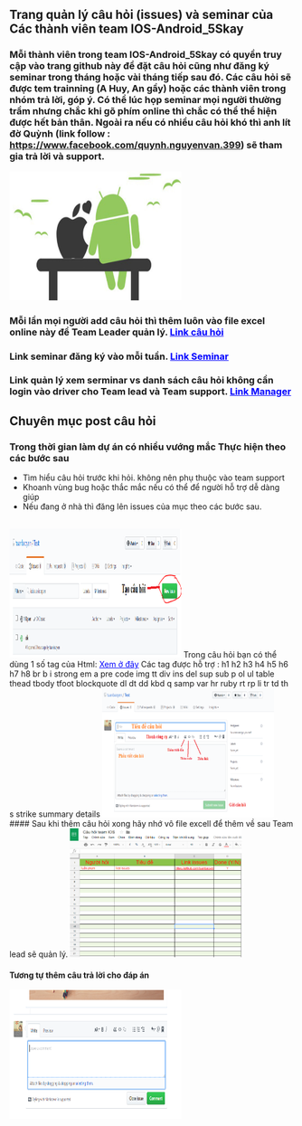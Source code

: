 ## Trang quản lý câu hỏi (issues) và seminar của Các thành viên team IOS-Android_5Skay

### Mỗi thành viên trong team IOS-Android_5Skay có quyền truy cập vào trang github này để đặt câu hỏi cũng như đăng ký seminar trong tháng hoặc vài tháng tiếp sau đó. Các câu hỏi sẽ được tem trainning (A Huy, An gầy) hoặc các thành viên trong nhóm trả lời, góp ý. Có thể lúc họp seminar mọi người thường trầm nhưng chắc khi gõ phím online thì chắc có thể thể hiện được hết bản thân. Ngoài ra nếu có nhiều câu hỏi khó thì anh lít đờ Quỳnh (link follow : https://www.facebook.com/quynh.nguyenvan.399) sẽ tham gia trả lời và support.

<img src="ImageUsingReadMe/IOS-Android_5Skay.jpg" alt="IOS-Android_5Skay logo" style="width:304px;height:228px;">

### Mỗi lần mọi người add câu hỏi thì thêm luôn vào file excel online này để Team Leader quản lý. <a href="https://docs.google.com/spreadsheets/d/13Cyl6XwB7esTG-vJRsv2PEBb7r2vKOklR-d-nVb7VPA/edit?usp=sharing" style="color:blue"  target="_blank">Link câu hỏi</a>

### Link seminar đăng ký vào mỗi tuần. <a href="https://docs.google.com" style="color:blue" target="_blank">Link Seminar</a>

### Link quản lý xem serminar vs danh sách câu hỏi không cần login vào driver cho Team lead và Team support. <a href="https://forumhumgeduvn.000webhostapp.com/5skay/5Skay_manager.html" target="_blank" style="color:blue">Link Manager</a>

## Chuyên mục post câu hỏi
### Trong thời gian làm dự án có nhiều vướng mắc Thực hiện theo các bước sau
- Tìm hiểu câu hỏi trước khi hỏi. không nên phụ thuộc vào team support
- Khoanh vùng bug hoặc thắc mắc nếu có thể để người hỗ trợ dễ dàng giúp
- Nếu đang ở nhà thì đăng lên issues của mục theo các bước sau.
<br>
<img src="ImageUsingReadMe/CreateIssue.jpg" alt="create issue" style="width:304px;height:228px;">
Trong câu hỏi bạn có thể dùng 1 số tag của Html: <a href="https://daringfireball.net/projects/markdown/syntax#html" style="color:blue" target="_blank">Xem ở đây</a>
Các tag được hỗ trợ : h1 h2 h3 h4 h5 h6 h7 h8 br b i strong em a pre code img tt div ins del sup sub p ol ul table thead tbody tfoot blockquote dl dt dd kbd q samp var hr ruby rt rp li tr td th s strike summary details 

<img src="ImageUsingReadMe/CreateQuestion.jpg" alt="create issue" style="width:304px;height:228px;">
#### Sau khi thêm câu hỏi xong hãy nhớ vô file excell để thêm về sau Team lead sẽ quản lý.
<img src="ImageUsingReadMe/CauHoi.jpg" alt="create issue" style="width:304px;height:228px;">

#### Tương tự thêm câu trả lời cho đáp án
<img src="ImageUsingReadMe/InsertAnswer.jpg" alt="create issue" style="width:304px;height:228px;">

